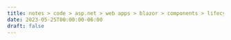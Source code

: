 ```yaml
---
title: notes > code > asp.net > web apps > blazor > components > lifecycle
date: 2023-05-25T00:00:00-06:00
draft: false
---
```


